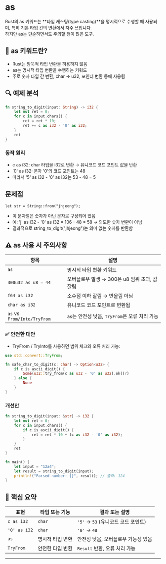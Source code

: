 # as
Rust의 as 키워드는 **타입 캐스팅(type casting)**을 명시적으로 수행할 때 사용되며, 특히 기본 타입 간의 변환에서 자주 쓰입니다.  
하지만 as는 단순하면서도 주의할 점이 많은 도구.

## 🧠 as 키워드란?
- Rust는 암묵적 타입 변환을 허용하지 않음
- as는 명시적 타입 변환을 수행하는 키워드
- 주로 숫자 타입 간 변환, char → u32, 포인터 변환 등에 사용됨

## 🔍 예제 분석
```rust
fn string_to_digit(input: String) -> i32 {
    let mut ret = 0;
    for c in input.chars() {
        ret = ret * 10;
        ret += c as i32 - '0' as i32;
    }
    ret
}
```

### 동작 원리
- c as i32: char 타입을 i32로 변환 → 유니코드 코드 포인트 값을 반환
- '0' as i32: 문자 '0'의 코드 포인트는 48
- 따라서 '5' as i32 - '0' as i32는 53 - 48 = 5

## 문제점
```
let str = String::from("jhjeong");
```

- 이 문자열은 숫자가 아닌 문자로 구성되어 있음
- 예: 'j' as i32 - '0' as i32 = 106 - 48 = 58 → 의도한 숫자 변환이 아님
- 결과적으로 string_to_digit("jhjeong")는 의미 없는 숫자를 반환함

## ⚠️ as 사용 시 주의사항
| 항목                      | 설명                                      |
|---------------------------|-------------------------------------------|
| `as`                      | 명시적 타입 변환 키워드                    |
| `300u32 as u8 = 44`       | 오버플로우 발생 → 300은 u8 범위 초과, 값 잘림 |
| `f64 as i32`              | 소수점 이하 잘림 → 반올림 아님             |
| `char as i32`             | 유니코드 코드 포인트로 변환됨              |
| `as` vs `From/Into/TryFrom` | `as`는 안전성 낮음, `TryFrom`은 오류 처리 가능 |


### ✅ 안전한 대안
- TryFrom / TryInto를 사용하면 범위 체크와 오류 처리 가능:
```rust
use std::convert::TryFrom;

fn safe_char_to_digit(c: char) -> Option<u32> {
    if c.is_ascii_digit() {
        Some(u32::try_from(c as u32 - '0' as u32).ok()?)
    } else {
        None
    }
}
```

### 개선안
```rust
fn string_to_digit(input: &str) -> i32 {
    let mut ret = 0;
    for c in input.chars() {
        if c.is_ascii_digit() {
            ret = ret * 10 + (c as i32 - '0' as i32);
        }
    }
    ret
}

fn main() {
    let input = "12a4";
    let result = string_to_digit(input);
    println!("Parsed number: {}", result); // 출력: 124
}
```


## 📌 핵심 요약
| 표현           | 타입 또는 기능     | 결과 또는 설명     |
|----------------|--------------------|---------------------|
| `c as i32`     | `char`             | `'5'` → `53` (유니코드 코드 포인트) |
| `'0' as i32`   | `char`             | `'0'` → `48`        |
| `as`           | 명시적 타입 변환   | 안전성 낮음, 오버플로우 가능성 있음 |
| `TryFrom`      | 안전한 타입 변환   | `Result` 반환, 오류 처리 가능 |

---




